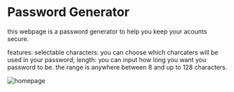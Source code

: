 # Password Generator

this webpage is a password generator to help you keep your acounts secure.

features:
selectable characters: you can choose which charcaters will be used in your password;
length: you can input how long you want you password to be. the range is anywhere between 8 and up to 128 characters.

![homepage](https://user-images.githubusercontent.com/108366585/202055108-1857d582-5ad8-4e8b-bc34-33765a75a4c0.png)

